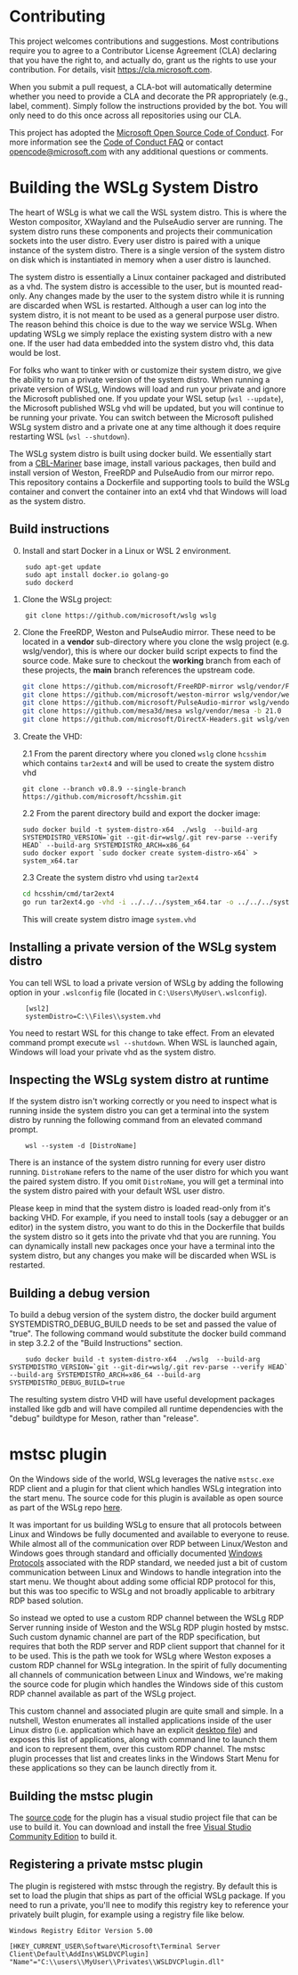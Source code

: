 # Contributing

This project welcomes contributions and suggestions. Most contributions require you to
agree to a Contributor License Agreement (CLA) declaring that you have the right to,
and actually do, grant us the rights to use your contribution. For details, visit
https://cla.microsoft.com.

When you submit a pull request, a CLA-bot will automatically determine whether you need
to provide a CLA and decorate the PR appropriately (e.g., label, comment). Simply follow the
instructions provided by the bot. You will only need to do this once across all repositories using our CLA.

This project has adopted the [Microsoft Open Source Code of Conduct](https://opensource.microsoft.com/codeofconduct/).
For more information see the [Code of Conduct FAQ](https://opensource.microsoft.com/codeofconduct/faq/)
or contact [opencode@microsoft.com](mailto:opencode@microsoft.com) with any additional questions or comments.

# Building the WSLg System Distro

The heart of WSLg is what we call the WSL system distro. This is where the Weston compositor, XWayland and the PulseAudio server are running. The system distro runs these components and projects their communication sockets into the user distro. Every user distro is paired with a unique instance of the system distro. There is a single version of the system distro on disk which is instantiated in memory when a user distro is launched.

The system distro is essentially a Linux container packaged and distributed as a vhd. The system distro is accessible to the user, but is mounted read-only. Any changes made by the user to the system distro while it is running are discarded when WSL is restarted. Although a user can log into the system distro, it is not meant to be used as a general purpose user distro. The reason behind this choice is due to the way we service WSLg. When updating WSLg we simply replace the existing system distro with a new one. If the user had data embedded into the system distro vhd, this data would be lost.

For folks who want to tinker with or customize their system distro, we give the ability to run a private version of the system distro. When running a private version of WSLg, Windows will load and run your private and ignore the Microsoft published one. If you update your WSL setup (`wsl --update`), the Microsoft published WSLg vhd will be updated, but you will continue to be running your private. You can switch between the Microsoft pulished WSLg system distro and a private one at any time although it does require restarting WSL (`wsl --shutdown`).

The WSLg system distro is built using docker build. We essentially start from a [CBL-Mariner](https://github.com/microsoft/CBL-MarinerDemo) base image, install various packages, then build and install version of Weston, FreeRDP and PulseAudio from our mirror repo. This repository contains a Dockerfile and supporting tools to build the WSLg container and convert the container into an ext4 vhd that Windows will load as the system distro.

## Build instructions

0. Install and start Docker in a Linux or WSL 2 environment.

```
    sudo apt-get update
    sudo apt install docker.io golang-go
    sudo dockerd
```

1. Clone the WSLg project:

```
    git clone https://github.com/microsoft/wslg wslg
```

2. Clone the FreeRDP, Weston and PulseAudio mirror. These need to be located in a **vendor** sub-directory where you clone the wslg project (e.g. wslg/vendor), this is where our docker build script expects to find the source code. Make sure to checkout the **working** branch from each of these projects, the **main** branch references the upstream code.

    ```bash
    git clone https://github.com/microsoft/FreeRDP-mirror wslg/vendor/FreeRDP -b working
    git clone https://github.com/microsoft/weston-mirror wslg/vendor/weston -b working
    git clone https://github.com/microsoft/PulseAudio-mirror wslg/vendor/pulseaudio -b working
    git clone https://github.com/mesa3d/mesa wslg/vendor/mesa -b 21.0
    git clone https://github.com/microsoft/DirectX-Headers.git wslg/vendor/DirectX-Headers-1.0 -b v1.602.0-r1
    ```

2. Create the VHD:

    2.1 From the parent directory where you cloned `wslg` clone `hcsshim` which contains `tar2ext4` and will be used to create the system distro vhd
    ```
    git clone --branch v0.8.9 --single-branch https://github.com/microsoft/hcsshim.git
    ```
    
    2.2 From the parent directory build and export the docker image:
    ```
    sudo docker build -t system-distro-x64  ./wslg  --build-arg SYSTEMDISTRO_VERSION=`git --git-dir=wslg/.git rev-parse --verify HEAD` --build-arg SYSTEMDISTRO_ARCH=x86_64
    sudo docker export `sudo docker create system-distro-x64` > system_x64.tar
    ```
    
    2.3 Create the system distro vhd using `tar2ext4`
    
    ```bash
    cd hcsshim/cmd/tar2ext4
    go run tar2ext4.go -vhd -i ../../../system_x64.tar -o ../../../system.vhd
    ```
    
    This will create system distro image `system.vhd`

## Installing a private version of the WSLg system distro

You can tell WSL to load a private version of WSLg by adding the following option in your `.wslconfig` file (located in `C:\Users\MyUser\.wslconfig`).

```
    [wsl2]
    systemDistro=C:\\Files\\system.vhd
```    
    
You need to restart WSL for this change to take effect. From an elevated command prompt execute `wsl --shutdown`. When WSL is launched again, Windows will load your private vhd as the system distro. 
    
## Inspecting the WSLg system distro at runtime

If the system distro isn't working correctly or you need to inspect what is running inside the system distro you can get a terminal into the system distro by running the following command from an elevated command prompt.

```
    wsl --system -d [DistroName]
```
There is an instance of the system distro running for every user distro running. `DistroName` refers to the name of the user distro for which you want the paired system distro. If you omit `DistroName`, you will get a terminal into the system distro paired with your default WSL user distro.

Please keep in mind that the system distro is loaded read-only from it's backing VHD. For example, if you need to install tools (say a debugger or an editor) in the system distro, you want to do this in the Dockerfile that builds the system distro so it gets into the private vhd that you are running. You can dynamically install new packages once your have a terminal into the system distro, but any changes you make will be discarded when WSL is restarted.

## Building a debug version

To build a debug version of the system distro, the docker build argument SYSTEMDISTRO_DEBUG_BUILD needs to be set and passed the value of "true". The following command would substitute the docker build command in step 3.2.2 of the "Build Instructions" section.

```
    sudo docker build -t system-distro-x64  ./wslg  --build-arg SYSTEMDISTRO_VERSION=`git --git-dir=wslg/.git rev-parse --verify HEAD` --build-arg SYSTEMDISTRO_ARCH=x86_64 --build-arg SYSTEMDISTRO_DEBUG_BUILD=true
```
The resulting system distro VHD will have useful development packages installed like gdb and will have compiled all runtime dependencies with the "debug" buildtype for Meson, rather than "release".

# mstsc plugin

On the Windows side of the world, WSLg leverages the native `mstsc.exe` RDP client and a plugin for that client which handles WSLg integration into the start menu. The source code for this plugin is available as open source as part of the WSLg repo [here](https://github.com/microsoft/wslg/tree/main/WSLDVCPlugin).

It was important for us building WSLg to ensure that all protocols between Linux and Windows be fully documented and available to everyone to reuse. While almost all of the communication over RDP between Linux/Weston and Windows goes through standard and officially documented [Windows Protocols](https://docs.microsoft.com/en-us/openspecs/windows_protocols/MS-WINPROTLP/92b33e19-6fff-496b-86c3-d168206f9845) associated with the RDP standard, we needed just a bit of custom communication between Linux and Windows to handle integration into the start menu. We thought about adding some official RDP protocol for this, but this was too specific to WSLg and not broadly applicable to arbitrary RDP based solution.

So instead we opted to use a custom RDP channel between the WSLg RDP Server running inside of Weston and the WSLg RDP plugin hosted by mstsc. Such custom dynamic channel are part of the RDP specification, but requires that both the RDP server and RDP client support that channel for it to be used. This is the path we took for WSLg where Weston exposes a custom RDP channel for WSLg integration. In the spirit of fully documenting all channels of communication between Linux and Windows, we're making the source code for plugin which handles the Windows side of this custom RDP channel available as part of the WSLg project.

This custom channel and associated plugin are quite small and simple. In a nutshell, Weston enumerates all installed applications inside of the user Linux distro (i.e. application which have an explicit [desktop file](https://specifications.freedesktop.org/desktop-entry-spec/desktop-entry-spec-latest.html)) and exposes this list of applications, along with command line to launch them and icon to represent them, over this custom RDP channel. The mstsc plugin processes that list and creates links in the Windows Start Menu for these applications so they can be launch directly from it.

## Building the mstsc plugin

The [source code](https://github.com/microsoft/wslg/tree/main/WSLDVCPlugin) for the plugin has a visual studio project file that can be use to build it. You can download and install the free [Visual Studio Community Edition](https://visualstudio.microsoft.com/vs/community/) to build it.

## Registering a private mstsc plugin

The plugin is registered with mstsc through the registry. By default this is set to load the plugin that ships as part of the official WSLg package. If you need to run a private, you'll nee to modify this registry key to reference your privately built plugin, for example using a registry file like below.

```
Windows Registry Editor Version 5.00

[HKEY_CURRENT_USER\Software\Microsoft\Terminal Server Client\Default\AddIns\WSLDVCPlugin]
"Name"="C:\\users\\MyUser\\Privates\\WSLDVCPlugin.dll"
```
